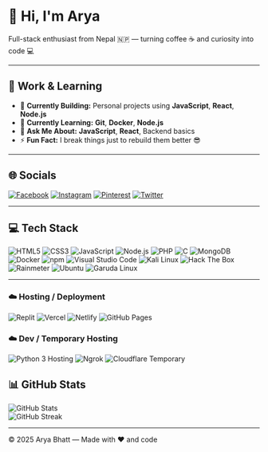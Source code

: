 # 👋 Hi, I'm Arya

Full-stack enthusiast from Nepal 🇳🇵 — turning coffee ☕ and curiosity into code 💻

---

## 💼 Work & Learning

- 🔭 **Currently Building:** Personal projects using **JavaScript**, **React**, **Node.js**  
- 🌱 **Currently Learning:** **Git**, **Docker**, **Node.js**  
- 💬 **Ask Me About:** **JavaScript**, **React**, Backend basics  
- ⚡ **Fun Fact:** I break things just to rebuild them better 😎  

---

## 🌐 Socials

[![Facebook](https://img.shields.io/badge/Facebook-1877F2?style=for-the-badge&logo=facebook&logoColor=white)](#) [![Instagram](https://img.shields.io/badge/Instagram-E4405F?style=for-the-badge&logo=instagram&logoColor=white)](#) [![Pinterest](https://img.shields.io/badge/Pinterest-E60023?style=for-the-badge&logo=pinterest&logoColor=white)](#) [![Twitter](https://img.shields.io/badge/Twitter-1DA1F2?style=for-the-badge&logo=twitter&logoColor=white)](#)  

---

## 💻 Tech Stack

![HTML5](https://img.shields.io/badge/HTML5-E34F26?style=for-the-badge&logo=html5&logoColor=white)
![CSS3](https://img.shields.io/badge/CSS3-1572B6?style=for-the-badge&logo=css3&logoColor=white)
![JavaScript](https://img.shields.io/badge/JavaScript-323330?style=for-the-badge&logo=javascript&logoColor=F7DF1E)
![Node.js](https://img.shields.io/badge/Node.js-6DA55F?style=for-the-badge&logo=node.js&logoColor=white)
![PHP](https://img.shields.io/badge/PHP-777BB4?style=for-the-badge&logo=php&logoColor=white)
![C](https://img.shields.io/badge/C-00599C?style=for-the-badge&logo=c&logoColor=white)
![MongoDB](https://img.shields.io/badge/MongoDB-4EA94B?style=for-the-badge&logo=mongodb&logoColor=white)
![Docker](https://img.shields.io/badge/Docker-0db7ed?style=for-the-badge&logo=docker&logoColor=white)
![npm](https://img.shields.io/badge/npm-CB3837?style=for-the-badge&logo=npm&logoColor=white)
![Visual Studio Code](https://img.shields.io/badge/VS%20Code-0078D7?style=for-the-badge&logo=visualstudiocode&logoColor=white)
![Kali Linux](https://img.shields.io/badge/Kali%20Linux-557C94?style=for-the-badge&logo=kalilinux&logoColor=white)
![Hack The Box](https://img.shields.io/badge/Hack%20The%20Box-9FEF00?style=for-the-badge&logo=hackthebox&logoColor=black)
![Rainmeter](https://img.shields.io/badge/Rainmeter-19519B?style=for-the-badge&logo=rainmeter&logoColor=white)
![Ubuntu](https://img.shields.io/badge/Ubuntu-E95420?style=for-the-badge&logo=ubuntu&logoColor=white)
![Garuda Linux](https://img.shields.io/badge/Garuda%20Linux-27AE60?style=for-the-badge&logo=garuda&logoColor=white)

---
### ☁️ Hosting / Deployment

![Replit](https://img.shields.io/badge/Replit-F26207?style=for-the-badge&logo=replit&logoColor=white)
![Vercel](https://img.shields.io/badge/Vercel-000000?style=for-the-badge&logo=vercel&logoColor=white)
![Netlify](https://img.shields.io/badge/Netlify-00C7B7?style=for-the-badge&logo=netlify&logoColor=white)
![GitHub Pages](https://img.shields.io/badge/GitHub%20Pages-181717?style=for-the-badge&logo=github&logoColor=white)

### ☁️ Dev / Temporary Hosting

![Python 3 Hosting](https://img.shields.io/badge/Python3-3776AB?style=for-the-badge&logo=python&logoColor=white)
![Ngrok](https://img.shields.io/badge/Ngrok-29C1FF?style=for-the-badge&logo=ngrok&logoColor=white)
![Cloudflare Temporary](https://img.shields.io/badge/Cloudflare-FF8800?style=for-the-badge&logo=cloudflare&logoColor=white)

## 📊 GitHub Stats

![GitHub Stats](https://github-readme-stats.vercel.app/api?username=bhattarya1234&theme=tokyonight&hide_border=true&include_all_commits=true&count_private=true)  
![GitHub Streak](https://github-readme-streak-stats.herokuapp.com/?user=bhattarya1234&theme=tokyonight&hide_border=true)  

---

&copy; 2025 Arya Bhatt — Made with ❤️ and code
